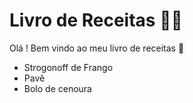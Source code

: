 # Livro de Receitas :man_cook:

Olá ! Bem vindo ao meu livro de receitas :wave:

- Strogonoff de Frango
- Pavê
- Bolo de cenoura
